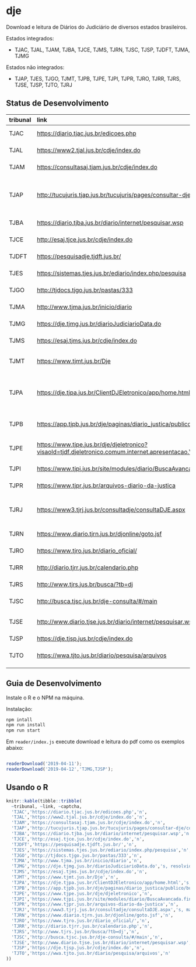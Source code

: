 
# dje

Download e leitura de Diários do Judiciário de diversos estados brasileiros.

Estados integrados:

*  TJAC, TJAL, TJAM, TJBA, TJCE, TJMS, TJRN, TJSC, TJSP, TJDFT, TJMA, TJMG

Estados não integrados:

* TJAP, TJES, TJGO, TJMT, TJPB, TJPE, TJPI, TJPR, TJRO, TJRR, TJRS, TJSE, TJSP, TJTO, TJRJ


## Status de Desenvolvimento

| tribunal | link                                                                            | status                  |
| :------- | :------------------------------------------------------------------------------ | :----------------------- |
| TJAC     | <https://diario.tjac.jus.br/edicoes.php>                                        | sim (n captcha)                        |
| TJAL     | <https://www2.tjal.jus.br/cdje/index.do>                                        | sim (n captcha)                        |
| TJAM     | <https://consultasaj.tjam.jus.br/cdje/index.do>                                 | sim (n captcha)                        |
| TJAP     | <http://tucujuris.tjap.jus.br/tucujuris/pages/consultar-dje/consultar-dje.html> | não implementado (s captcha, mas tem link direto )  |
| TJBA     | <https://diario.tjba.jus.br/diario/internet/pesquisar.wsp>                      | sim (n captcha)                        |
| TJCE     | <http://esaj.tjce.jus.br/cdje/index.do>                                         | sim (n captcha)                        |
| TJDFT    | <https://pesquisadje.tjdft.jus.br/>                                             | sim (n captcha)                        |
| TJES     | <https://sistemas.tjes.jus.br/ediario/index.php/pesquisa>                       | não implementado                        |
| TJGO     | <http://tjdocs.tjgo.jus.br/pastas/333>                                          | não implementado                        |
| TJMA     | <http://www.tjma.jus.br/inicio/diario>                                          | sim (n captcha)                        |
| TJMG     | <https://dje.tjmg.jus.br/diarioJudiciarioData.do>                               | sim (link direto) |
| TJMS     | <https://esaj.tjms.jus.br/cdje/index.do>                                        | sim (n captcha)                        |
| TJMT     | <https://www.tjmt.jus.br/Dje>                                                   | não implementado (link direto)                       |
| TJPA     | <https://dje.tjpa.jus.br/ClientDJEletronico/app/home.html>                      | não implementad (sim captcha , mas tem link direto )  |
| TJPB     | <https://app.tjpb.jus.br/dje/paginas/diario_justica/publico/buscas.jsf>         | não implementado (link direto)                       |
| TJPE     | <https://www.tjpe.jus.br/dje/djeletronico?visaoId=tjdf.djeletronico.comum.internet.apresentacao.VisaoDiarioEletronicoInternetPorData>                                      | não implementado (link direto)                       |
| TJPI     | <https://www.tjpi.jus.br/site/modules/diario/BuscaAvancada.find.mtw>            | não implementado                        |
| TJPR     | <https://www.tjpr.jus.br/arquivos-diario-da-justica>                            | não implementado                        |
| TJRJ     | <https://www3.tjrj.jus.br/consultadje/consultaDJE.aspx>                         | não (s captcha, mas tem link direto)   |
| TJRN     | <https://www.diario.tjrn.jus.br/djonline/goto.jsf>                              | sim (n captcha)                        |
| TJRO     | <https://www.tjro.jus.br/diario_oficial/>                                       | não implementado                        |
| TJRR     | <http://diario.tjrr.jus.br/calendario.php>                                      | não implementado                        |
| TJRS     | <http://www.tjrs.jus.br/busca/?tb=dj>                                           | não implementado                        |
| TJSC     | <http://busca.tjsc.jus.br/dje-consulta/#/main>                                  | sim (n captcha)                        |
| TJSE     | <http://www.diario.tjse.jus.br/diario/internet/pesquisar.wsp>                   | não implementado  (link direto)                        |
| TJSP     | <https://dje.tjsp.jus.br/cdje/index.do>                                         | sim                        |
| TJTO     | <https://wwa.tjto.jus.br/diario/pesquisa/arquivos>                              | não implementado (link direto)                       |



## Guia de Desenvolvimento

Instale o R e o NPM na máquina.

Instalação:

```sh
npm intall
npm run install
npm run start
```

Em `reader/index.js` execute download e leitura do pdf como os exemplos abaixo:

```js

readerDownload('2019-04-11');
readerDownload('2019-04-12','TJMG,TJSP');

```


## Usando o R


``` r
knitr::kable(tibble::tribble(
  ~tribunal, ~link, ~captcha,
  'TJAC','https://diario.tjac.jus.br/edicoes.php','n',
  'TJAL','https://www2.tjal.jus.br/cdje/index.do','n',
  'TJAM','https://consultasaj.tjam.jus.br/cdje/index.do','n',
  'TJAP','http://tucujuris.tjap.jus.br/tucujuris/pages/consultar-dje/consultar-dje.html','s, mas tem link direto',
  'TJBA','https://diario.tjba.jus.br/diario/internet/pesquisar.wsp','n',
  'TJCE','http://esaj.tjce.jus.br/cdje/index.do','n',
  'TJDFT','https://pesquisadje.tjdft.jus.br/','n',
  'TJES','https://sistemas.tjes.jus.br/ediario/index.php/pesquisa','n',
  'TJGO','http://tjdocs.tjgo.jus.br/pastas/333','n',
  'TJMA','http://www.tjma.jus.br/inicio/diario','n',
  'TJMG','https://dje.tjmg.jus.br/diarioJudiciarioData.do','s, resolvido no decryptr',
  'TJMS','https://esaj.tjms.jus.br/cdje/index.do','n',
  'TJMT','https://www.tjmt.jus.br/Dje','n',
  'TJPA','https://dje.tjpa.jus.br/ClientDJEletronico/app/home.html','s, mas tem link direto',
  'TJPB','https://app.tjpb.jus.br/dje/paginas/diario_justica/publico/buscas.jsf','n',
  'TJPE','https://www.tjpe.jus.br/dje/djeletronico','n',
  'TJPI','https://www.tjpi.jus.br/site/modules/diario/BuscaAvancada.find.mtw','n',
  'TJPR','https://www.tjpr.jus.br/arquivos-diario-da-justica','n',
  'TJRJ','https://www3.tjrj.jus.br/consultadje/consultaDJE.aspx','s, mas tem link direto',
  'TJRN','https://www.diario.tjrn.jus.br/djonline/goto.jsf','n',
  'TJRO','https://www.tjro.jus.br/diario_oficial/','n',
  'TJRR','http://diario.tjrr.jus.br/calendario.php','n',
  'TJRS','http://www.tjrs.jus.br/busca/?tb=dj','n',
  'TJSC','http://busca.tjsc.jus.br/dje-consulta/#/main','n',
  'TJSE','http://www.diario.tjse.jus.br/diario/internet/pesquisar.wsp','n',
  'TJSP','https://dje.tjsp.jus.br/cdje/index.do','n',
  'TJTO','https://wwa.tjto.jus.br/diario/pesquisa/arquivos','n'
))
```